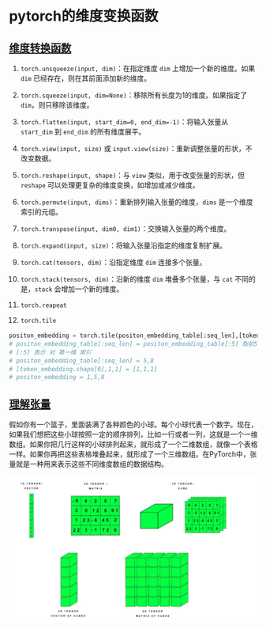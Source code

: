 # pytorch的维度变换函数

## [维度转换函数](https://mp.weixin.qq.com/s/x5EsNBlIyAvcXMfJ6Km2ZQ)

1. `torch.unsqueeze(input, dim)`：在指定维度 `dim` 上增加一个新的维度。如果 `dim` 已经存在，则在其前面添加新的维度。
2. `torch.squeeze(input, dim=None)`：移除所有长度为1的维度。如果指定了 `dim`，则只移除该维度。
3. `torch.flatten(input, start_dim=0, end_dim=-1)`：将输入张量从 `start_dim` 到 `end_dim` 的所有维度展平。
4. `torch.view(input, size)` 或 `input.view(size)`：重新调整张量的形状，不改变数据。
5. `torch.reshape(input, shape)`：与 `view` 类似，用于改变张量的形状，但 `reshape` 可以处理更复杂的维度变换，如增加或减少维度。
6. `torch.permute(input, dims)`：重新排列输入张量的维度，`dims` 是一个维度索引的元组。
7. `torch.transpose(input, dim0, dim1)`：交换输入张量的两个维度。
8. `torch.expand(input, size)`：将输入张量沿指定的维度复制扩展。
9. `torch.cat(tensors, dim)`：沿指定维度 `dim` 连接多个张量。
10. `torch.stack(tensors, dim)`：沿新的维度 `dim` 堆叠多个张量，与 `cat` 不同的是，`stack` 会增加一个新的维度。
11. `torch.reapeat`

12. `torch.tile`

```python
positon_embedding = torch.tile(positon_embedding_table[:seq_len],[token_embedding.shape[0],1,1])
# positon_embedding_table[:seq_len] = positon_embedding_table[:5] 取前5个8维
# [:5] 表示 对 第一维 索引
# positon_embedding_table[:seq_len] = 5,8
# [token_embedding.shape[0],1,1] = [1,1,1]
# positon_embedding = 1,5,8
```

## [理解张量](https://mp.weixin.qq.com/s/qB0yJKJTtpcv70MN4OMttQ)

假如你有一个篮子，里面装满了各种颜色的小球。每个小球代表一个数字。现在，如果我们想把这些小球按照一定的顺序排列，比如一行或者一列，这就是一个一维数组。如果你把几行这样的小球排列起来，就形成了一个二维数组，就像一个表格一样。如果你再把这些表格堆叠起来，就形成了一个三维数组。在PyTorch中，张量就是一种用来表示这些不同维度数组的数据结构。

![image-20241219223351821](images/image-20241219223351821.png)


